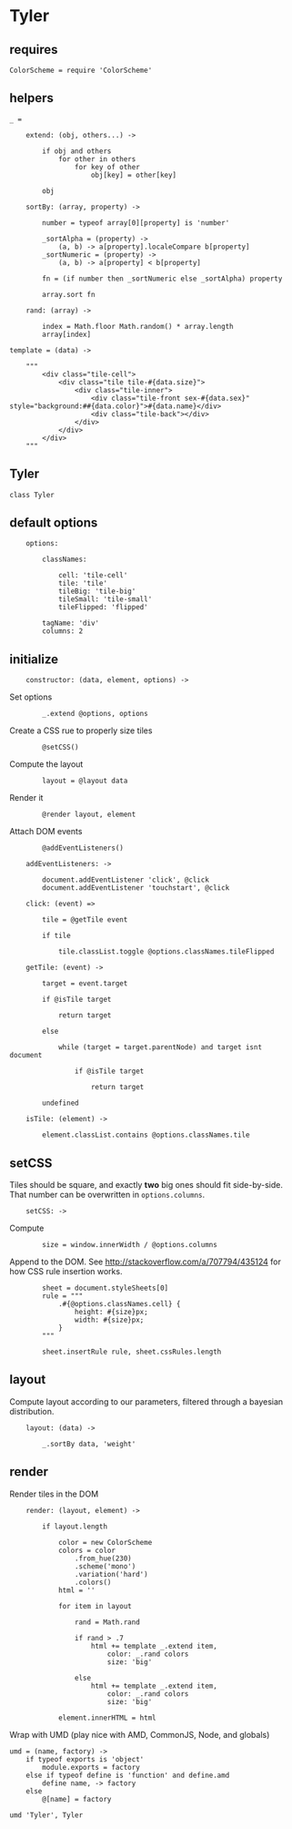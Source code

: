 
# Tyler

## requires

	ColorScheme = require 'ColorScheme'

## helpers

	_ =

		extend: (obj, others...) ->

			if obj and others
				for other in others
					for key of other
						obj[key] = other[key]

			obj

		sortBy: (array, property) ->

			number = typeof array[0][property] is 'number'

			_sortAlpha = (property) ->
				(a, b) -> a[property].localeCompare b[property]
			_sortNumeric = (property) ->
				(a, b) -> a[property] < b[property]

			fn = (if number then _sortNumeric else _sortAlpha) property

			array.sort fn

		rand: (array) ->

			index = Math.floor Math.random() * array.length
			array[index]

	template = (data) ->

		"""
			<div class="tile-cell">
				<div class="tile tile-#{data.size}">
					<div class="tile-inner">
						<div class="tile-front sex-#{data.sex}" style="background:##{data.color}">#{data.name}</div>
						<div class="tile-back"></div>
					</div>
				</div>
			</div>
		"""

## Tyler

	class Tyler

## default options

		options:

			classNames:

				cell: 'tile-cell'
				tile: 'tile'
				tileBig: 'tile-big'
				tileSmall: 'tile-small'
				tileFlipped: 'flipped'

			tagName: 'div'
			columns: 2

## initialize

		constructor: (data, element, options) ->

Set options

			_.extend @options, options

Create a CSS rue to properly size tiles

			@setCSS()

Compute the layout

			layout = @layout data

Render it

			@render layout, element

Attach DOM events

			@addEventListeners()

		addEventListeners: ->

			document.addEventListener 'click', @click
			document.addEventListener 'touchstart', @click

		click: (event) =>

			tile = @getTile event

			if tile

				tile.classList.toggle @options.classNames.tileFlipped

		getTile: (event) ->

			target = event.target

			if @isTile target

				return target

			else

				while (target = target.parentNode) and target isnt document

					if @isTile target

						return target

			undefined

		isTile: (element) ->

			element.classList.contains @options.classNames.tile

## setCSS

Tiles should be square, and exactly **two** big ones should fit side-by-side. That number can be overwritten in `options.columns`.

		setCSS: ->

Compute 

			size = window.innerWidth / @options.columns

Append to the DOM. See http://stackoverflow.com/a/707794/435124 for how CSS rule insertion works.

			sheet = document.styleSheets[0]
			rule = """
				.#{@options.classNames.cell} {
					height: #{size}px;
					width: #{size}px;
				}
			"""
			
			sheet.insertRule rule, sheet.cssRules.length

## layout
Compute layout according to our parameters, filtered through a bayesian distribution.

		layout: (data) ->

			_.sortBy data, 'weight'

## render
Render tiles in the DOM

		render: (layout, element) ->

			if layout.length

				color = new ColorScheme
				colors = color
					.from_hue(230)
					.scheme('mono')
					.variation('hard')
					.colors()
				html = ''

				for item in layout

					rand = Math.rand

					if rand > .7
						html += template _.extend item,
							color: _.rand colors
							size: 'big'

					else
						html += template _.extend item,
							color: _.rand colors
							size: 'big'

				element.innerHTML = html

Wrap with UMD (play nice with AMD, CommonJS, Node, and globals)

	umd = (name, factory) ->
		if typeof exports is 'object'
			module.exports = factory
		else if typeof define is 'function' and define.amd
			define name, -> factory
		else
			@[name] = factory

	umd 'Tyler', Tyler